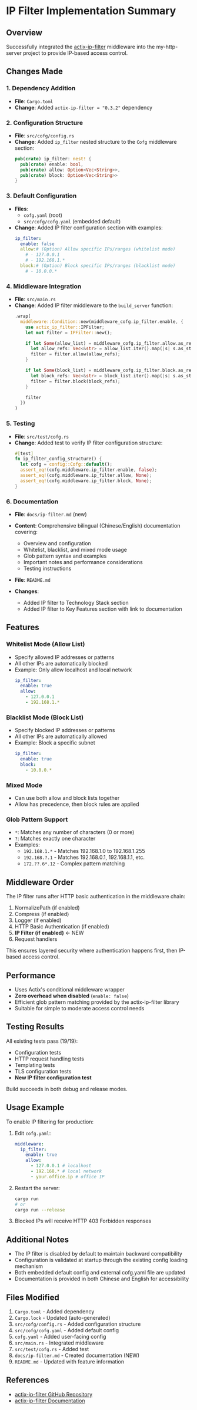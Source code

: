 # IP Filter Implementation Summary

## Overview

Successfully integrated the [actix-ip-filter](https://github.com/jhen0409/actix-ip-filter) middleware into the my-http-server project to provide IP-based access control.

## Changes Made

### 1. Dependency Addition

- **File**: `Cargo.toml`
- **Change**: Added `actix-ip-filter = "0.3.2"` dependency

### 2. Configuration Structure

- **File**: `src/cofg/config.rs`
- **Change**: Added `ip_filter` nested structure to the `Cofg` middleware section:
  ```rust
  pub(crate) ip_filter: nest! {
    pub(crate) enable: bool,
    pub(crate) allow: Option<Vec<String>>,
    pub(crate) block: Option<Vec<String>>
  }
  ```

### 3. Default Configuration

- **Files**:
  - `cofg.yaml` (root)
  - `src/cofg/cofg.yaml` (embedded default)
- **Change**: Added IP filter configuration section with examples:
  ```yaml
  ip_filter:
    enable: false
    allow:# (Option) Allow specific IPs/ranges (whitelist mode)
      # - 127.0.0.1
      # - 192.168.1.*
    block:# (Option) Block specific IPs/ranges (blacklist mode)
      # - 10.0.0.*
  ```

### 4. Middleware Integration

- **File**: `src/main.rs`
- **Change**: Added IP filter middleware to the `build_server` function:
  ```rust
  .wrap(
    middleware::Condition::new(middleware_cofg.ip_filter.enable, {
      use actix_ip_filter::IPFilter;
      let mut filter = IPFilter::new();

      if let Some(allow_list) = middleware_cofg.ip_filter.allow.as_ref() {
        let allow_refs: Vec<&str> = allow_list.iter().map(|s| s.as_str()).collect();
        filter = filter.allow(allow_refs);
      }

      if let Some(block_list) = middleware_cofg.ip_filter.block.as_ref() {
        let block_refs: Vec<&str> = block_list.iter().map(|s| s.as_str()).collect();
        filter = filter.block(block_refs);
      }

      filter
    })
  )
  ```

### 5. Testing

- **File**: `src/test/cofg.rs`
- **Change**: Added test to verify IP filter configuration structure:
  ```rust
  #[test]
  fn ip_filter_config_structure() {
    let cofg = config::Cofg::default();
    assert_eq!(cofg.middleware.ip_filter.enable, false);
    assert_eq!(cofg.middleware.ip_filter.allow, None);
    assert_eq!(cofg.middleware.ip_filter.block, None);
  }
  ```

### 6. Documentation

- **File**: `docs/ip-filter.md` (new)
- **Content**: Comprehensive bilingual (Chinese/English) documentation covering:

  - Overview and configuration
  - Whitelist, blacklist, and mixed mode usage
  - Glob pattern syntax and examples
  - Important notes and performance considerations
  - Testing instructions

- **File**: `README.md`
- **Changes**:
  - Added IP filter to Technology Stack section
  - Added IP filter to Key Features section with link to documentation

## Features

### Whitelist Mode (Allow List)

- Specify allowed IP addresses or patterns
- All other IPs are automatically blocked
- Example: Only allow localhost and local network
  ```yaml
  ip_filter:
    enable: true
    allow:
      - 127.0.0.1
      - 192.168.1.*
  ```

### Blacklist Mode (Block List)

- Specify blocked IP addresses or patterns
- All other IPs are automatically allowed
- Example: Block a specific subnet
  ```yaml
  ip_filter:
    enable: true
    block:
      - 10.0.0.*
  ```

### Mixed Mode

- Can use both allow and block lists together
- Allow has precedence, then block rules are applied

### Glob Pattern Support

- `*`: Matches any number of characters (0 or more)
- `?`: Matches exactly one character
- Examples:
  - `192.168.1.*` - Matches 192.168.1.0 to 192.168.1.255
  - `192.168.?.1` - Matches 192.168.0.1, 192.168.1.1, etc.
  - `172.??.6*.12` - Complex pattern matching

## Middleware Order

The IP filter runs after HTTP basic authentication in the middleware chain:

1. NormalizePath (if enabled)
2. Compress (if enabled)
3. Logger (if enabled)
4. HTTP Basic Authentication (if enabled)
5. **IP Filter (if enabled)** ← NEW
6. Request handlers

This ensures layered security where authentication happens first, then IP-based access control.

## Performance

- Uses Actix's conditional middleware wrapper
- **Zero overhead when disabled** (`enable: false`)
- Efficient glob pattern matching provided by the actix-ip-filter library
- Suitable for simple to moderate access control needs

## Testing Results

All existing tests pass (19/19):

- Configuration tests
- HTTP request handling tests
- Templating tests
- TLS configuration tests
- **New IP filter configuration test**

Build succeeds in both debug and release modes.

## Usage Example

To enable IP filtering for production:

1. Edit `cofg.yaml`:

   ```yaml
   middleware:
     ip_filter:
       enable: true
       allow:
         - 127.0.0.1 # localhost
         - 192.168.* # local network
         - your.office.ip # office IP
   ```

2. Restart the server:

   ```bash
   cargo run
   # or
   cargo run --release
   ```

3. Blocked IPs will receive HTTP 403 Forbidden responses

## Additional Notes

- The IP filter is disabled by default to maintain backward compatibility
- Configuration is validated at startup through the existing config loading mechanism
- Both embedded default config and external cofg.yaml file are updated
- Documentation is provided in both Chinese and English for accessibility

## Files Modified

1. `Cargo.toml` - Added dependency
2. `Cargo.lock` - Updated (auto-generated)
3. `src/cofg/config.rs` - Added configuration structure
4. `src/cofg/cofg.yaml` - Added default config
5. `cofg.yaml` - Added user-facing config
6. `src/main.rs` - Integrated middleware
7. `src/test/cofg.rs` - Added test
8. `docs/ip-filter.md` - Created documentation (NEW)
9. `README.md` - Updated with feature information

## References

- [actix-ip-filter GitHub Repository](https://github.com/jhen0409/actix-ip-filter)
- [actix-ip-filter Documentation](https://docs.rs/actix-ip-filter/)
